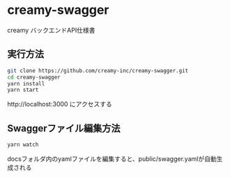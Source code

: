 # creamy-swagger
creamy バックエンドAPI仕様書

## 実行方法
```bash
git clone https://github.com/creamy-inc/creamy-swagger.git
cd creamy-swagger
yarn install
yarn start
```

http://localhost:3000 にアクセスする


## Swaggerファイル編集方法
```bash
yarn watch
```

docsフォルダ内のyamlファイルを編集すると、public/swagger.yamlが自動生成される
